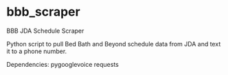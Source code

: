 # bbb_scraper
BBB JDA Schedule Scraper

Python script to pull Bed Bath and Beyond schedule data from JDA and text it to a phone number.

Dependencies:
pygooglevoice
requests
